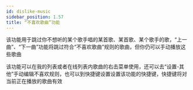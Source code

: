 ```yaml
---
id: dislike-music
sidebar_position: 1.57
title: “不喜欢歌曲”功能
---
```


该功能用于跳过你不想听的某个歌手唱的某首歌、某首歌、某个歌手的歌，“上一曲”、“下一曲”功能将跳过符合“不喜欢歌曲”规则的歌曲，但你仍可以手动播放这些歌曲

该功能可以在我的列表或者在线列表内歌曲的右击菜单使用，还可以去“设置-其他”手动编辑不喜欢规则，也可以到快捷键设置设置该功能的快捷键，快捷键将对当前正在播放的歌曲有效
